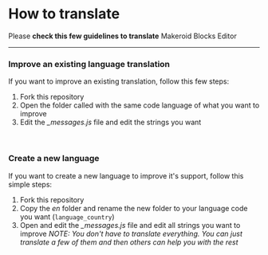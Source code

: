 # How to translate

Please **check this few guidelines to translate** Makeroid Blocks Editor

---

### Improve an existing language translation

If you want to improve an existing translation, follow this few steps:

1. Fork this repository
2. Open the folder called with the same code language of what you want to improve
3. Edit the _\_messages.js_ file and edit the strings you want

<br>

### Create a new language

If you want to create a new language to improve it's support, follow this simple steps:

1. Fork this repository
2. Copy the _en_ folder and rename the new folder to your language code you want (`language_country`)
3. Open and edit the _\_messages.js_ file and edit all strings you want to improve _NOTE: You don't have to translate everything. You can just translate a few of them and then others can help you with the rest_
